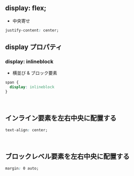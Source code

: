 ## display: flex;
- 中央寄せ
```css
justify-content: center;
```
  
## display プロパティ
### display: inlineblock
- 横並び & ブロック要素
```css
span {
  display: inlineblock
}
```
  
<br>

## インライン要素を左右中央に配置する

```css
text-align: center; 
```

<br>

## ブロックレベル要素を左右中央に配置する

```css
margin: 0 auto;
```

